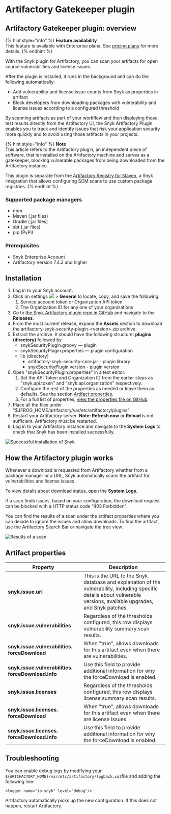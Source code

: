 # Artifactory Gatekeeper plugin

## Artifactory Gatekeeper plugin: overview

{% hint style="info" %}
**Feature availability**\
This feature is available with Enterprise plans. See [pricing plans](https://snyk.io/plans/) for more details.
{% endhint %}

With the Snyk plugin for Artifactory, you can scan your artifacts for open source vulnerabilities and license issues.

After the plugin is installed, it runs in the background and can do the following automatically:

* Add vulnerability and license issue counts from Snyk as properties in artifact
* Block developers from downloading packages with vulnerability and license issues according to a configured threshold

By scanning artifacts as part of your workflow and then displaying those test results directly from the Artifactory UI, the Snyk Artifactory Plugin enables you to track and identify issues that risk your application security more quickly and to avoid using those artifacts in your projects.

{% hint style="info" %}
**Note**\
This article refers to the Artifactory plugin, an independent piece of software, that is installed on the Artifactory machine and serves as a gatekeeper, blocking vulnerable packages from being downloaded from the Artifactory instance.

This plugin is separate from the A[rtifactory Registry for Maven](../private-registry-integrations/artifactory-repository-setup/artifactory-registry-for-maven.md), a Snyk integration that allows configuring SCM scans to use custom package registries.
{% endhint %}

### Supported package managers

* npm
* Maven (.jar files)
* Gradle (.jar files)
* sbt (.jar files)
* pip (PyPi)

### Prerequisites

* Snyk Enterprise Account
* Artifactory Version 7.4.3 and higher

## Installation

1. Log in to your Snyk account.
2. Click on settings ![](../../.gitbook/assets/cog\_icon.png) > **General** to locate, copy, and save the following:
   1. Service account token or Organization API token
   2. The Organization ID for any one of your organizations
3. Go to [the Snyk Artifactory plugin repo in GitHub](https://github.com/snyk/artifactory-snyk-security-plugin) and navigate to the **Releases**.
4. From the most current release, expand the **Assets** section to download the artifactory-snyk-security-plugin-\<version>.zip archive.
5. Extract the archive. It should have the following structure: **plugins (directory)** followed by
   * snykSecurityPlugin.groovy — plugin
   * snykSecurityPlugin.properties — plugin configuration
   * lib (directory)
     * artifactory-snyk-security-core.jar - plugin library
     * snykSecurityPlugin.version - plugin version
6. Open "snykSecurityPlugin.properties" in a text editor.
   1. Set the API Token and Organization ID from the earlier steps as "snyk.api.token" and "snyk.api.organization" respectively.
   2. Configure the rest of the properties as needed or leave them as defaults. See the section [Artifact properties](artifactory-gatekeeper-plugin-overview.md#artifact-properties).
   3. For a full list of properties, [view the properties file on GitHub](https://github.com/snyk/artifactory-snyk-security-plugin/blob/master/core/src/main/groovy/io/snyk/plugins/artifactory/snykSecurityPlugin.properties).
7. Place all the files under "$JFROG\_HOME/artifactory/var/etc/artifactory/plugins".
8. Restart your Artifactory server. **Note: Refresh now** or **Reload** is not sufficient. Artifactory must be restarted.
9. Log in to your Artifactory instance and navigate to the **System Logs** to check that Snyk has been installed successfully.

![Successful installation of Snyk](../../.gitbook/assets/artifactory-system-logs.png)

## How the Artifactory plugin works

Whenever a download is requested from Artifactory whether from a package manager or a URL, Snyk automatically scans the artifact for vulnerabilities and license issues.

To view details about download status, open the **System Logs**.

If a scan finds issues, based on your configuration, the download request can be blocked with a HTTP status code "403 Forbidden".

You can find the results of a scan under the artifact properties where you can decide to ignore the issues and allow downloads. To find the artifact, use the Artifactory Search Bar or navigate the tree view.

![Results of a scan](<../../.gitbook/assets/Screen Shot 2022-02-02 at 9.47.46 AM.png>)

## Artifact properties

| **Property**                                       | **Description**                                                                                                                                                        |
| -------------------------------------------------- | ---------------------------------------------------------------------------------------------------------------------------------------------------------------------- |
| **snyk.issue.url**                                 | This is the URL to the Snyk database and explanation of the vulnerability, including specific details about vulnerable versions, available upgrades, and Snyk patches. |
| **snyk.issue.vulnerabilities**                     | Regardless of the thresholds configured, this row displays vulnerability summary scan results.                                                                         |
| **snyk.issue.vulnerabilities. forceDownload**      | When "true", allows downloads for this artifact even when there are vulnerabilities.                                                                                   |
| **snyk.issue.vulnerabilities. forceDownload.info** | Use this field to provide additional information for why the forceDownload is enabled.                                                                                 |
| **snyk.issue.licenses**                            | Regardless of the thresholds configured, this row displays license summary scan results.                                                                               |
| **snyk.issue.licenses. forceDownload**             | When "true", allows downloads for this artifact even when there are license issues.                                                                                    |
| **snyk.issue.licenses. forceDownload.info**        | Use this field to provide additional information for why the forceDownload is enabled.                                                                                 |

## Troubleshooting

You can enable debug logs by modifying your `${ARTIFACTORY_HOME}/var/etc/artifactory/logback.xml`file and adding the following line:

```
<logger name="io.snyk" level="debug"/>
```

Artifactory automatically picks up the new configuration. If this does not happen, restart Artifactory.
